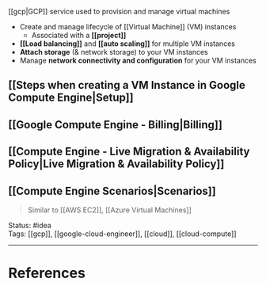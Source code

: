 [[gcp|GCP]] service used to provision and manage virtual machines

- Create and manage lifecycle of [[Virtual Machine]] (VM) instances  
	- Associated with a **[[project]]**
- **[[Load balancing]]** and **[[auto scaling]]** for multiple VM instances  
- **Attach storage** (& network storage) to your VM instances  
- Manage **network connectivity and configuration** for your VM instances

## [[Steps when creating a VM Instance in Google Compute Engine|Setup]]  
## [[Google Compute Engine - Billing|Billing]]
## [[Compute Engine - Live Migration & Availability Policy|Live Migration & Availability Policy]]

## [[Compute Engine Scenarios|Scenarios]]

> Similar to [[AWS EC2]], [[Azure Virtual Machines]]


Status: #idea  
Tags:  [[gcp]], [[google-cloud-engineer]], [[cloud]], [[cloud-compute]]

---
# References